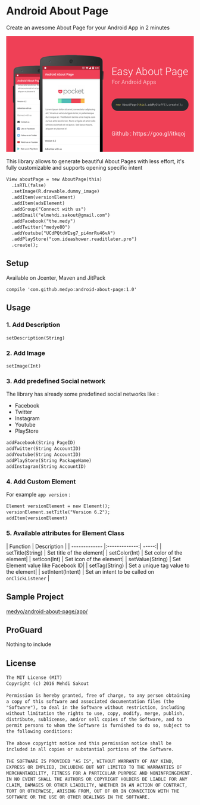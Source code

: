 # Android About Page
Create an awesome About Page for your Android App in 2 minutes

![Android About Page](/resources/cover.png)

This library allows to generate beautiful About Pages with less effort, it's fully customizable and supports opening specific intent
              
~~~
View aboutPage = new AboutPage(this)
  .isRTL(false)
  .setImage(R.drawable.dummy_image)
  .addItem(versionElement)
  .addItem(adsElement)
  .addGroup("Connect with us")
  .addEmail("elmehdi.sakout@gmail.com")
  .addFacebook("the.medy")
  .addTwitter("medyo80")
  .addYoutube("UCdPQtdWIsg7_pi4mrRu46vA")
  .addPlayStore("com.ideashower.readitlater.pro")
  .create();
~~~

## Setup
Available on Jcenter, Maven and JitPack

~~~
compile 'com.github.medyo:android-about-page:1.0'
~~~


## Usage
### 1. Add Description

~~~
setDescription(String)
~~~

### 2. Add Image
~~~
setImage(Int)
~~~

### 3. Add predefined Social network
The library has already some predefined social networks like :  

* Facebook 
* Twitter
* Instagram
* Youtube
* PlayStore

~~~
addFacebook(String PageID)
addTwitter(String AccountID)
addYoutube(String AccountID)
addPlayStore(String PackageName)
addInstagram(String AccountID)
~~~

### 4. Add Custom Element
For example `app version` :

~~~
Element versionElement = new Element();
versionElement.setTitle("Version 6.2");
addItem(versionElement)
~~~

### 5. Available attributes for Element Class

| Function        | Description  |
| ------------- |:-------------:| -----:|
| setTitle(String) | Set title of the element|
| setColor(Int) | Set color of the element|
| setIcon(Int) | Set icon of the element|
| setValue(String) | Set Element value like Facebook ID|
| setTag(String) | Set a unique tag value to the element|
| setIntent(Intent) | Set an intent to be called on `onClickListener` |


## Sample Project
[medyo/android-about-page/app/](https://github.com/medyo/android-about-page/app/)


## ProGuard
Nothing to include

## License

~~~
The MIT License (MIT)
Copyright (c) 2016 Mehdi Sakout

Permission is hereby granted, free of charge, to any person obtaining a copy of this software and associated documentation files (the "Software"), to deal in the Software without restriction, including without limitation the rights to use, copy, modify, merge, publish, distribute, sublicense, and/or sell copies of the Software, and to permit persons to whom the Software is furnished to do so, subject to the following conditions:

The above copyright notice and this permission notice shall be included in all copies or substantial portions of the Software.

THE SOFTWARE IS PROVIDED "AS IS", WITHOUT WARRANTY OF ANY KIND, EXPRESS OR IMPLIED, INCLUDING BUT NOT LIMITED TO THE WARRANTIES OF MERCHANTABILITY, FITNESS FOR A PARTICULAR PURPOSE AND NONINFRINGEMENT. IN NO EVENT SHALL THE AUTHORS OR COPYRIGHT HOLDERS BE LIABLE FOR ANY CLAIM, DAMAGES OR OTHER LIABILITY, WHETHER IN AN ACTION OF CONTRACT, TORT OR OTHERWISE, ARISING FROM, OUT OF OR IN CONNECTION WITH THE SOFTWARE OR THE USE OR OTHER DEALINGS IN THE SOFTWARE.
~~~
